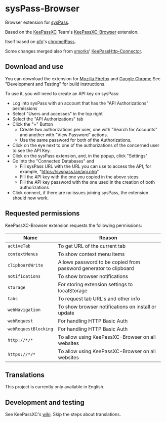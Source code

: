 # sysPass-Browser

Browser extension for [sysPass](https://syspass.org/).

Based on the [KeePassXC](https://keepassxc.org/) Team's [KeePassXC-Browser](https://github.com/keepassxreboot/keepassxc-browser) extension.

Itself based on [pfn](https://github.com/pfn)'s [chromeIPass](https://github.com/pfn/passifox).

Some changes merged also from [smorks](https://github.com/smorks)' [KeePassHttp-Connector](https://github.com/smorks/keepasshttp-connector).

## Download and use

You can download the extension for [Mozilla Firefox](https://addons.mozilla.org/en-US/firefox/addon/syspass-browser/?utm_source=addons.mozilla.org&utm_medium=referral&utm_content=search) and [Google Chrome](https://chrome.google.com/webstore/detail/syspass-browser/amllnakjfhdjjlebenhjmheboaojeplk?hl=en)
See "Development and Testing" for build instructions.

To use it, you will need to create an API key on sysPass:
* Log into sysPass with an account that has the "API Authorizations" permissions
* Select "Users and accesses" in the top right
* Select the "API Authorizations" tab
* Click the "+" Button
  * Create two authorizations per user, one with "Search for Accounts" and another with "View Password" actions.
  * Use the same password for both of the Authorizations.
* Click on the eye next to one of the authorizations of the concerned user to see the API Key.
* Click on the sysPass extension, and, in the popup, click "Settings"
* Go into the "Connected Databases" and
  * Fill sysPass URL with the URL you can use to access the API, for example, "https://syspass.lan/api.php"
  * Fill the API key with the one you copied in the above steps
  * Fill the API key password with the one used in the creation of both authorizations
* Click connect, if there are no issues joining sysPass, the extension should now work.
  

## Requested permissions

KeePassXC-Browser extension requests the following permissions:

| Name  | Reason |
| ----- | ----- |
| `activeTab`               | To get URL of the current tab |
| `contextMenus`            | To show context menu items |
| `clipboardWrite`          | Allows password to be copied from password generator to clipboard |
| `notifications`           | To show browser notifications |
| `storage`                 | For storing extension settings to localStorage |
| `tabs`                    | To request tab URL's and other info |
| `webNavigation`           | To show browser notifications on install or update |
| `webRequest`              | For handling HTTP Basic Auth |
| `webRequestBlocking`      | For handling HTTP Basic Auth |
| `http://*/*`              | To allow using KeePassXC-Browser on all websites |
| `https://*/*`             | To allow using KeePassXC-Browser on all websites |

## Translations

This project is currently only available in English.

## Development and testing

See KeePassXC's [wiki](https://github.com/keepassxreboot/keepassxc-browser/wiki/Loading-the-extension-manually).
Skip the steps about translations.
